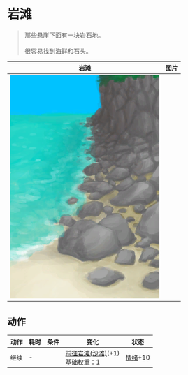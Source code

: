 # 岩滩  
> 那些悬崖下面有一块岩石地。<br><br>很容易找到海鲜和石头。  
  
  岩滩  |   图片   
 ----  |  ----:   
   |  ![](Sprite/RockyPath.png)   
  
## 动作  
动作  |  耗时  |  条件  |  变化  |  状态  
----  |  ----  |  ----  |  ----  |  ----  
继续<br>  |  -  |    |  [前往岩滩(沙滩)](Path_BeachToRocks.md)(+1)<br>基础权重：1<br>  |  [情绪](Morale.md)+10  
